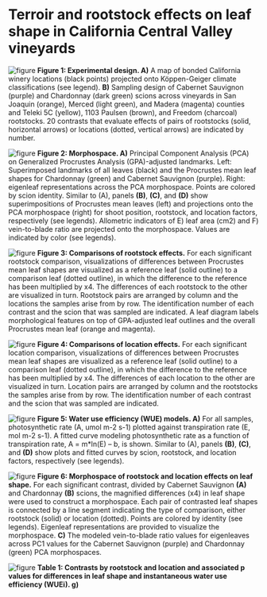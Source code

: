 # Terroir and rootstock effects on leaf shape in California Central Valley vineyards

![figure](https://github.com/DanChitwood/terroir_and_rootstock/blob/main/Fig01.png)
**Figure 1: Experimental design. A)** A map of bonded California winery locations (black points) projected onto Köppen-Geiger climate classifications (see legend). **B)** Sampling design of Cabernet Sauvignon (purple) and Chardonnay (dark green) scions across vineyards in San Joaquin (orange), Merced (light green), and Madera (magenta) counties and Teleki 5C (yellow), 1103 Paulsen (brown), and Freedom (charcoal) rootstocks. 20 contrasts that evaluate effects of pairs of rootstocks (solid, horizontal arrows) or locations (dotted, vertical arrows) are indicated by number.

![figure](https://github.com/DanChitwood/terroir_and_rootstock/blob/main/Fig02.png)
**Figure 2: Morphospace. A)** Principal Component Analysis (PCA) on Generalized Procrustes Analysis (GPA)-adjusted landmarks. Left: Superimposed landmarks of all leaves (black) and the Procrustes mean leaf shapes for Chardonnay (green) and Cabernet Sauvignon (purple). Right: eigenleaf representations across the PCA morphospace. Points are colored by scion identity. Similar to (A), panels **(B)**, **(C)**, and **(D)** show superimpositions of Procrustes mean leaves (left) and projections onto the PCA morphospace (right) for shoot position, rootstock, and location factors, respectively (see legends). Allometric indicators of E) leaf area (cm2) and F) vein-to-blade ratio are projected onto the morphospace. Values are indicated by color (see legends).

![figure](https://github.com/DanChitwood/terroir_and_rootstock/blob/main/Fig03.png)
**Figure 3: Comparisons of rootstock effects.** For each significant rootstock comparison, visualizations of differences between Procrustes mean leaf shapes are visualized as a reference leaf (solid outline) to a comparison leaf (dotted outline), in which the difference to the reference has been multiplied by x4. The differences of each rootstock to the other are visualized in turn. Rootstock pairs are arranged by column and the locations the samples arise from by row. The identification number of each contrast and the scion that was sampled are indicated. A leaf diagram labels morphological features on top of GPA-adjusted leaf outlines and the overall Procrustes mean leaf (orange and magenta).

![figure](https://github.com/DanChitwood/terroir_and_rootstock/blob/main/Fig04.png)
**Figure 4: Comparisons of location effects.** For each significant location comparison, visualizations of differences between Procrustes mean leaf shapes are visualized as a reference leaf (solid outline) to a comparison leaf (dotted outline), in which the difference to the reference has been multiplied by x4. The differences of each location to the other are visualized in turn. Location pairs are arranged by column and the rootstocks the samples arise from by row. The identification number of each contrast and the scion that was sampled are indicated.

![figure](https://github.com/DanChitwood/terroir_and_rootstock/blob/main/Fig05.png)
**Figure 5: Water use efficiency (WUE) models. A)** For all samples, photosynthetic rate (A, umol m-2 s-1) plotted against transpiration rate (E, mol m-2 s-1). A fitted curve modeling photosynthetic rate as a function of transpiration rate, A = m*ln(E) – b, is shown. Similar to (A), panels **(B)**, **(C)**, and **(D)** show plots and fitted curves by scion, rootstock, and location factors, respectively (see legends).

![figure](https://github.com/DanChitwood/terroir_and_rootstock/blob/main/Fig06.png)
**Figure 6: Morphospace of rootstock and location effects on leaf shape.** For each significant contrast, divided by Cabernet Sauvignon **(A)** and Chardonnay **(B)** scions, the magnified differences (x4) in leaf shape were used to construct a morphospace. Each pair of contrasted leaf shapes is connected by a line segment indicating the type of comparison, either rootstock (solid) or location (dotted). Points are colored by identity (see legends). Eigenleaf representations are provided to visualize the morphospace. **C)** The modeled vein-to-blade ratio values for eigenleaves across PC1 values for the Cabernet Sauvignon (purple) and Chardonnay (green) PCA morphospaces.

![figure](https://github.com/DanChitwood/terroir_and_rootstock/blob/main/Table01.png)
**Table 1: Contrasts by rootstock and location and associated p values for differences in leaf shape and instantaneous water use efficiency (WUEi).
g)**
